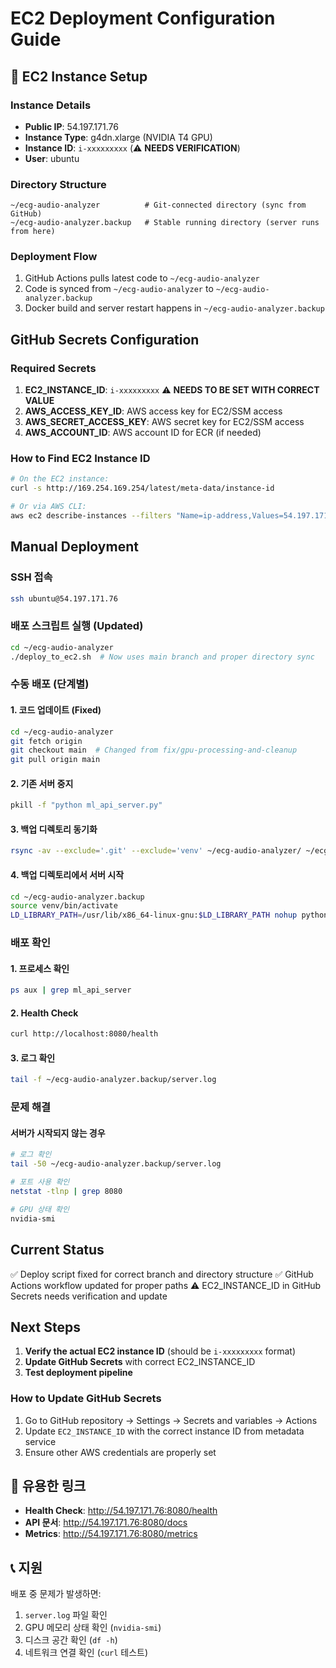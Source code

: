 # EC2 Deployment Configuration Guide

## 🚀 EC2 Instance Setup

### Instance Details
- **Public IP**: 54.197.171.76
- **Instance Type**: g4dn.xlarge (NVIDIA T4 GPU)
- **Instance ID**: `i-xxxxxxxxx` (⚠️ **NEEDS VERIFICATION**)
- **User**: ubuntu

### Directory Structure
```
~/ecg-audio-analyzer          # Git-connected directory (sync from GitHub)
~/ecg-audio-analyzer.backup   # Stable running directory (server runs from here)
```

### Deployment Flow
1. GitHub Actions pulls latest code to `~/ecg-audio-analyzer`
2. Code is synced from `~/ecg-audio-analyzer` to `~/ecg-audio-analyzer.backup`
3. Docker build and server restart happens in `~/ecg-audio-analyzer.backup`

## GitHub Secrets Configuration

### Required Secrets
1. **EC2_INSTANCE_ID**: `i-xxxxxxxxx` ⚠️ **NEEDS TO BE SET WITH CORRECT VALUE**
2. **AWS_ACCESS_KEY_ID**: AWS access key for EC2/SSM access
3. **AWS_SECRET_ACCESS_KEY**: AWS secret key for EC2/SSM access
4. **AWS_ACCOUNT_ID**: AWS account ID for ECR (if needed)

### How to Find EC2 Instance ID
```bash
# On the EC2 instance:
curl -s http://169.254.169.254/latest/meta-data/instance-id

# Or via AWS CLI:
aws ec2 describe-instances --filters "Name=ip-address,Values=54.197.171.76" --query 'Reservations[].Instances[].InstanceId' --output text
```

## Manual Deployment

### SSH 접속
```bash
ssh ubuntu@54.197.171.76
```

### 배포 스크립트 실행 (Updated)
```bash
cd ~/ecg-audio-analyzer
./deploy_to_ec2.sh  # Now uses main branch and proper directory sync
```

### 수동 배포 (단계별)

#### 1. 코드 업데이트 (Fixed)
```bash
cd ~/ecg-audio-analyzer
git fetch origin
git checkout main  # Changed from fix/gpu-processing-and-cleanup
git pull origin main
```

#### 2. 기존 서버 중지
```bash
pkill -f "python ml_api_server.py"
```

#### 3. 백업 디렉토리 동기화
```bash
rsync -av --exclude='.git' --exclude='venv' ~/ecg-audio-analyzer/ ~/ecg-audio-analyzer.backup/
```

#### 4. 백업 디렉토리에서 서버 시작
```bash
cd ~/ecg-audio-analyzer.backup
source venv/bin/activate
LD_LIBRARY_PATH=/usr/lib/x86_64-linux-gnu:$LD_LIBRARY_PATH nohup python ml_api_server.py --host 0.0.0.0 --port 8080 > server.log 2>&1 &
```

### 배포 확인

#### 1. 프로세스 확인
```bash
ps aux | grep ml_api_server
```

#### 2. Health Check
```bash
curl http://localhost:8080/health
```

#### 3. 로그 확인
```bash
tail -f ~/ecg-audio-analyzer.backup/server.log
```

### 문제 해결

#### 서버가 시작되지 않는 경우
```bash
# 로그 확인
tail -50 ~/ecg-audio-analyzer.backup/server.log

# 포트 사용 확인
netstat -tlnp | grep 8080

# GPU 상태 확인
nvidia-smi
```

## Current Status
✅ Deploy script fixed for correct branch and directory structure
✅ GitHub Actions workflow updated for proper paths
⚠️ EC2_INSTANCE_ID in GitHub Secrets needs verification and update

## Next Steps
1. **Verify the actual EC2 instance ID** (should be `i-xxxxxxxxx` format)
2. **Update GitHub Secrets** with correct EC2_INSTANCE_ID
3. **Test deployment pipeline**

### How to Update GitHub Secrets
1. Go to GitHub repository → Settings → Secrets and variables → Actions
2. Update `EC2_INSTANCE_ID` with the correct instance ID from metadata service
3. Ensure other AWS credentials are properly set

## 🔗 유용한 링크

- **Health Check**: http://54.197.171.76:8080/health
- **API 문서**: http://54.197.171.76:8080/docs
- **Metrics**: http://54.197.171.76:8080/metrics

## 📞 지원

배포 중 문제가 발생하면:
1. `server.log` 파일 확인
2. GPU 메모리 상태 확인 (`nvidia-smi`)
3. 디스크 공간 확인 (`df -h`)
4. 네트워크 연결 확인 (`curl` 테스트)